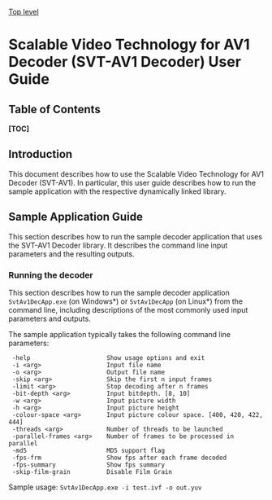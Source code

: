 [Top level](../README.md)

# Scalable Video Technology for AV1 Decoder (SVT-AV1 Decoder) User Guide

## Table of Contents

__[TOC]__
## Introduction

This document describes how to use the Scalable Video Technology for AV1
Decoder (SVT-AV1). In particular, this user guide describes how to run the
sample application with the respective dynamically linked library.

## Sample Application Guide

This section describes how to run the sample decoder application that uses the
SVT-AV1 Decoder library. It describes the command line input parameters and the
resulting outputs.

### Running the decoder

This section describes how to run the sample decoder application
`SvtAv1DecApp.exe` (on Windows\*) or `SvtAv1DecApp` (on Linux\*) from the
command line, including descriptions of the most commonly used input parameters
and outputs.

The sample application typically takes the following command line parameters:

``` none
 -help                     Show usage options and exit
 -i <arg>                  Input file name
 -o <arg>                  Output file name
 -skip <arg>               Skip the first n input frames
 -limit <arg>              Stop decoding after n frames
 -bit-depth <arg>          Input bitdepth. [8, 10]
 -w <arg>                  Input picture width
 -h <arg>                  Input picture height
 -colour-space <arg>       Input picture colour space. [400, 420, 422, 444]
 -threads <arg>            Number of threads to be launched
 -parallel-frames <arg>    Number of frames to be processed in parallel
 -md5                      MD5 support flag
 -fps-frm                  Show fps after each frame decoded
 -fps-summary              Show fps summary
 -skip-film-grain          Disable Film Grain
```

Sample usage: `SvtAv1DecApp.exe -i test.ivf -o out.yuv`
